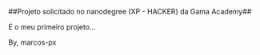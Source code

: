 ##Projeto solicitado no nanodegree (XP - HACKER) da Gama Academy##

É o meu primeiro projeto...

By, marcos-px
